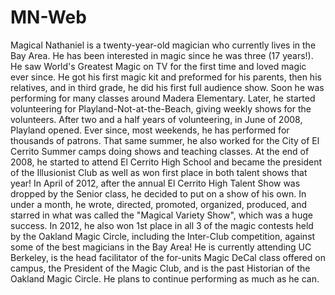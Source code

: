 # MN-Web

Magical Nathaniel is a twenty-year-old magician who currently lives in the Bay Area. He has been interested in magic since he was
three (17 years!). He saw World's Greatest Magic on TV for the first time and loved magic ever since. He got his first magic kit 
and preformed for his parents, then his relatives, and in third grade, he did his first full audience show. Soon he was 
performing for many classes around Madera Elementary. Later, he started volunteering for Playland-Not-at-the-Beach, giving weekly
shows for the volunteers. After two and a half years of volunteering, in June of 2008, Playland opened. Ever since, most weekends,
he has performed for thousands of patrons. That same summer, he also worked for the City of El Cerrito Summer camps doing shows 
and teaching classes. At the end of 2008, he started to attend El Cerrito High School and became the president of the Illusionist 
Club as well as won first place in both talent shows that year! In April of 2012, after the annual El Cerrito High Talent Show 
was dropped by the Senior class, he decided to put on a show of his own. In under a month, he wrote, directed, promoted, 
organized, produced, and starred in what was called the "Magical Variety Show", which was a huge success. In 2012, he also won 1st 
place in all 3 of the magic contests held by the Oakland Magic Circle, including the Inter-Club competition, against some of the 
best magicians in the Bay Area! He is currently attending UC Berkeley, is the head facilitator of the for-units Magic DeCal class
offered on campus, the President of the Magic Club, and is the past Historian of the Oakland Magic Circle. He plans to continue 
performing as much as he can.
